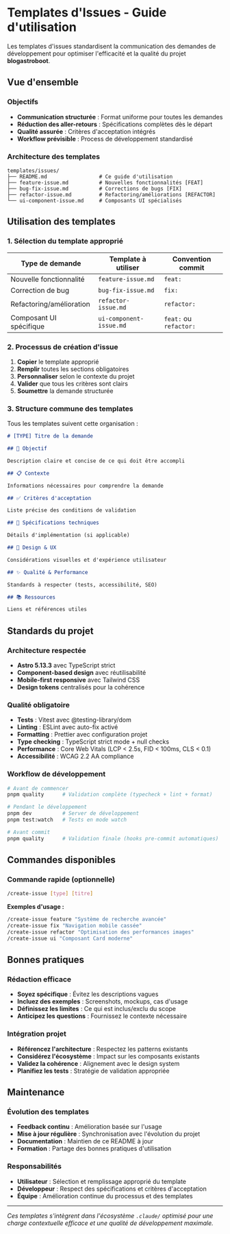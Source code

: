 # Templates d'Issues - Guide d'utilisation

Les templates d'issues standardisent la communication des demandes de développement pour optimiser l'efficacité et la qualité du projet **blogastroboot**.

## Vue d'ensemble

### Objectifs

- **Communication structurée** : Format uniforme pour toutes les demandes
- **Réduction des aller-retours** : Spécifications complètes dès le départ
- **Qualité assurée** : Critères d'acceptation intégrés
- **Workflow prévisible** : Process de développement standardisé

### Architecture des templates

```
templates/issues/
├── README.md                 # Ce guide d'utilisation
├── feature-issue.md          # Nouvelles fonctionnalités [FEAT]
├── bug-fix-issue.md          # Corrections de bugs [FIX]
├── refactor-issue.md         # Refactoring/améliorations [REFACTOR]
└── ui-component-issue.md     # Composants UI spécialisés
```

## Utilisation des templates

### 1. Sélection du template approprié

| Type de demande          | Template à utiliser     | Convention commit      |
| ------------------------ | ----------------------- | ---------------------- |
| Nouvelle fonctionnalité  | `feature-issue.md`      | `feat:`                |
| Correction de bug        | `bug-fix-issue.md`      | `fix:`                 |
| Refactoring/amélioration | `refactor-issue.md`     | `refactor:`            |
| Composant UI spécifique  | `ui-component-issue.md` | `feat:` ou `refactor:` |

### 2. Processus de création d'issue

1. **Copier** le template approprié
2. **Remplir** toutes les sections obligatoires
3. **Personnaliser** selon le contexte du projet
4. **Valider** que tous les critères sont clairs
5. **Soumettre** la demande structurée

### 3. Structure commune des templates

Tous les templates suivent cette organisation :

```markdown
# [TYPE] Titre de la demande

## 🎯 Objectif

Description claire et concise de ce qui doit être accompli

## 📋 Contexte

Informations nécessaires pour comprendre la demande

## ✅ Critères d'acceptation

Liste précise des conditions de validation

## 🔧 Spécifications techniques

Détails d'implémentation (si applicable)

## 🎨 Design & UX

Considérations visuelles et d'expérience utilisateur

## ✨ Qualité & Performance

Standards à respecter (tests, accessibilité, SEO)

## 📚 Ressources

Liens et références utiles
```

## Standards du projet

### Architecture respectée

- **Astro 5.13.3** avec TypeScript strict
- **Component-based design** avec réutilisabilité
- **Mobile-first responsive** avec Tailwind CSS
- **Design tokens** centralisés pour la cohérence

### Qualité obligatoire

- **Tests** : Vitest avec @testing-library/dom
- **Linting** : ESLint avec auto-fix activé
- **Formatting** : Prettier avec configuration projet
- **Type checking** : TypeScript strict mode + null checks
- **Performance** : Core Web Vitals (LCP < 2.5s, FID < 100ms, CLS < 0.1)
- **Accessibilité** : WCAG 2.2 AA compliance

### Workflow de développement

```bash
# Avant de commencer
pnpm quality      # Validation complète (typecheck + lint + format)

# Pendant le développement
pnpm dev          # Server de développement
pnpm test:watch   # Tests en mode watch

# Avant commit
pnpm quality      # Validation finale (hooks pre-commit automatiques)
```

## Commandes disponibles

### Commande rapide (optionnelle)

```bash
/create-issue [type] [titre]
```

**Exemples d'usage :**

```bash
/create-issue feature "Système de recherche avancée"
/create-issue fix "Navigation mobile cassée"
/create-issue refactor "Optimisation des performances images"
/create-issue ui "Composant Card moderne"
```

## Bonnes pratiques

### Rédaction efficace

- **Soyez spécifique** : Évitez les descriptions vagues
- **Incluez des exemples** : Screenshots, mockups, cas d'usage
- **Définissez les limites** : Ce qui est inclus/exclu du scope
- **Anticipez les questions** : Fournissez le contexte nécessaire

### Intégration projet

- **Référencez l'architecture** : Respectez les patterns existants
- **Considérez l'écosystème** : Impact sur les composants existants
- **Validez la cohérence** : Alignement avec le design system
- **Planifiez les tests** : Stratégie de validation appropriée

## Maintenance

### Évolution des templates

- **Feedback continu** : Amélioration basée sur l'usage
- **Mise à jour régulière** : Synchronisation avec l'évolution du projet
- **Documentation** : Maintien de ce README à jour
- **Formation** : Partage des bonnes pratiques d'utilisation

### Responsabilités

- **Utilisateur** : Sélection et remplissage approprié du template
- **Développeur** : Respect des spécifications et critères d'acceptation
- **Équipe** : Amélioration continue du processus et des templates

---

_Ces templates s'intègrent dans l'écosystème `.claude/` optimisé pour une charge contextuelle efficace et une qualité de développement maximale._

